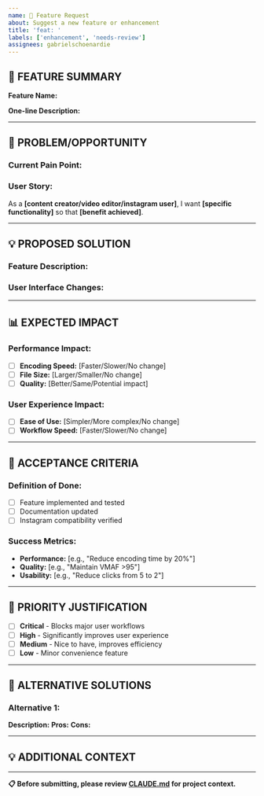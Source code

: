 ```yaml
---
name: 🚀 Feature Request
about: Suggest a new feature or enhancement
title: 'feat: '
labels: ['enhancement', 'needs-review']
assignees: gabrielschoenardie
---
```


## 🚀 **FEATURE SUMMARY**
<!-- Brief, clear description of the feature -->

**Feature Name:**

**One-line Description:**

---

## 🎯 **PROBLEM/OPPORTUNITY**

### **Current Pain Point:**
<!-- What problem does this solve? -->


### **User Story:**
As a **[content creator/video editor/instagram user]**, I want **[specific functionality]** so that **[benefit achieved]**.

---

## 💡 **PROPOSED SOLUTION**

### **Feature Description:**
<!-- Detailed description of how the feature should work -->


### **User Interface Changes:**
<!-- How would this change the menu/workflow? -->


---

## 📊 **EXPECTED IMPACT**

### **Performance Impact:**
- [ ] **Encoding Speed:** [Faster/Slower/No change]
- [ ] **File Size:** [Larger/Smaller/No change]
- [ ] **Quality:** [Better/Same/Potential impact]

### **User Experience Impact:**
- [ ] **Ease of Use:** [Simpler/More complex/No change]
- [ ] **Workflow Speed:** [Faster/Slower/No change]

---

## 🧪 **ACCEPTANCE CRITERIA**

### **Definition of Done:**
- [ ] Feature implemented and tested
- [ ] Documentation updated
- [ ] Instagram compatibility verified

### **Success Metrics:**
- **Performance:** [e.g., "Reduce encoding time by 20%"]
- **Quality:** [e.g., "Maintain VMAF >95"]
- **Usability:** [e.g., "Reduce clicks from 5 to 2"]

---

## 🎯 **PRIORITY JUSTIFICATION**

- [ ] **Critical** - Blocks major user workflows
- [ ] **High** - Significantly improves user experience
- [ ] **Medium** - Nice to have, improves efficiency
- [ ] **Low** - Minor convenience feature

---

## 💭 **ALTERNATIVE SOLUTIONS**

### **Alternative 1:**
**Description:**
**Pros:**
**Cons:**

---

## 💡 **ADDITIONAL CONTEXT**
<!-- Add any other context about the feature here -->


---

**📋 Before submitting, please review [CLAUDE.md](../../CLAUDE.md) for project context.**